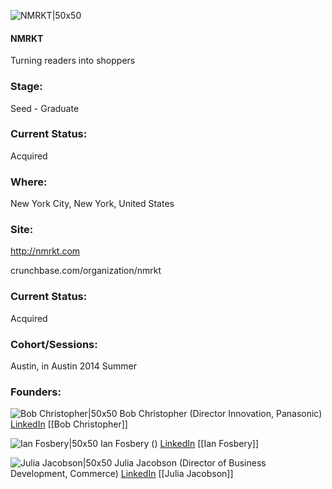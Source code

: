 

![NMRKT|50x50](https://apimg.techstars.com/connect/images/image_files/54bd84d3883a9ca934000001/original/nmrkt-logo-registered_600x600.jpg)

#### NMRKT
Turning readers into shoppers

### Stage: 
Seed - Graduate 

### Current Status: 
Acquired

### Where:
New York City, New York, United States

### Site:
http://nmrkt.com



crunchbase.com/organization/nmrkt

### Current Status: 
Acquired

### Cohort/Sessions: 
Austin, in Austin 2014 Summer

### Founders: 

![Bob Christopher|50x50](https://apimg.techstars.com/connect/images/image_files/554b9848883a9c99cd00000b/original/BobChristoper.jpg) Bob Christopher (Director Innovation, Panasonic) [LinkedIn](https://linkedin.com/in/aaronlaberge) [[Bob Christopher]]

![Ian Fosbery|50x50](http://s3.amazonaws.com/ts-accel-connect-uploads/images/image_files/5394/efaa/78cc/340b/3300/0002/original/20c00a2.jpg) Ian Fosbery () [LinkedIn](https://linkedin.com/in/ian-fosbery-b53aa084) [[Ian Fosbery]]

![Julia Jacobson|50x50](https://apimg.techstars.com/connect/images/image_files/577ea59fc2f1c49b28000054/original/Julia_Jacobson_Profile_Pic.jpg) Julia Jacobson (Director of Business Development, Commerce) [LinkedIn](https://linkedin.com/pub/julia-jacobson) [[Julia Jacobson]]


